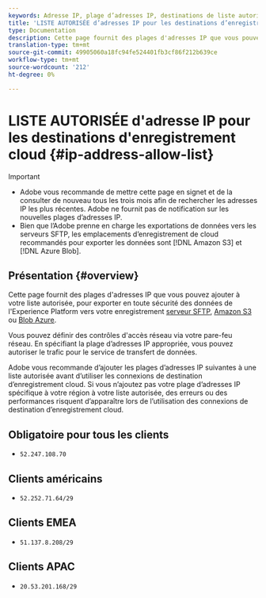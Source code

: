 ```yaml
---
keywords: Adresse IP, plage d’adresses IP, destinations de liste autorisée
title: 'LISTE AUTORISÉE d’adresses IP pour les destinations d’enregistrement cloud '
type: Documentation
description: Cette page fournit des plages d'adresses IP que vous pouvez ajouter à votre liste autorisée, afin d'exporter en toute sécurité des données de l'Experience Platform vers votre serveur SFTP, Amazon S3 ou votre enregistrement Azure Blob.
translation-type: tm+mt
source-git-commit: 49905060a18fc94fe524401fb3cf86f212b639ce
workflow-type: tm+mt
source-wordcount: '212'
ht-degree: 0%

---
```



# LISTE AUTORISÉE d&#39;adresse IP pour les destinations d&#39;enregistrement cloud {#ip-address-allow-list}

>[!IMPORTANT]
>
> * Adobe vous recommande de mettre cette page en signet et de la consulter de nouveau tous les trois mois afin de rechercher les adresses IP les plus récentes. Adobe ne fournit pas de notification sur les nouvelles plages d’adresses IP.
> * Bien que l’Adobe prenne en charge les exportations de données vers les serveurs SFTP, les emplacements d’enregistrement de cloud recommandés pour exporter les données sont [!DNL Amazon S3] et [!DNL Azure Blob].


## Présentation {#overview}

Cette page fournit des plages d&#39;adresses IP que vous pouvez ajouter à votre liste autorisée, pour exporter en toute sécurité des données de l&#39;Experience Platform vers votre enregistrement [serveur SFTP](./sftp.md), [Amazon S3](./amazon-s3.md) ou [Blob Azure](./azure-blob.md).

Vous pouvez définir des contrôles d&#39;accès réseau via votre pare-feu réseau. En spécifiant la plage d’adresses IP appropriée, vous pouvez autoriser le trafic pour le service de transfert de données.

Adobe vous recommande d’ajouter les plages d’adresses IP suivantes à une liste autorisée avant d’utiliser les connexions de destination d’enregistrement cloud. Si vous n’ajoutez pas votre plage d’adresses IP spécifique à votre région à votre liste autorisée, des erreurs ou des performances risquent d’apparaître lors de l’utilisation des connexions de destination d’enregistrement cloud.

## Obligatoire pour tous les clients

* `52.247.108.70`

## Clients américains

* `52.252.71.64/29`

## Clients EMEA

* `51.137.8.208/29`

## Clients APAC

* `20.53.201.168/29`
